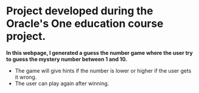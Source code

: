 # Project developed during the Oracle's One education course project.

**In this webpage, I generated a guess the number game where the user try to guess the mystery number between 1 and 10.** 

- The game will give hints if the number is lower or higher if the user gets it wrong.
- The user can play again after winning.
  
